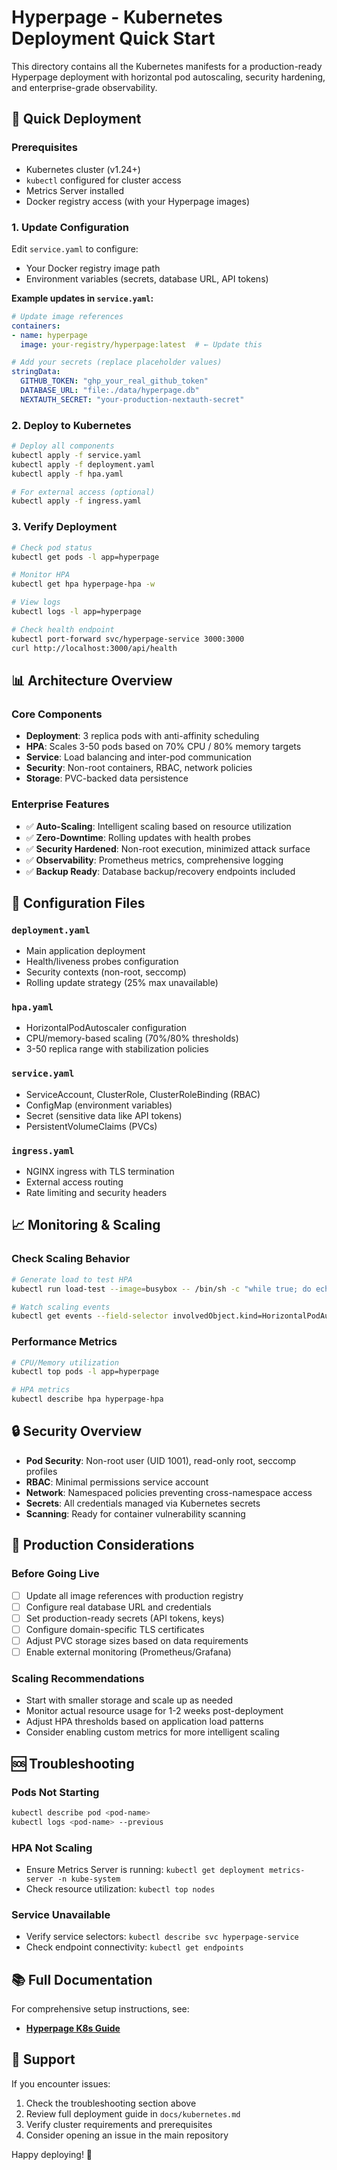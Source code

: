 # Hyperpage - Kubernetes Deployment Quick Start

This directory contains all the Kubernetes manifests for a production-ready Hyperpage deployment with horizontal pod autoscaling, security hardening, and enterprise-grade observability.

## 🚀 Quick Deployment

### Prerequisites
- Kubernetes cluster (v1.24+)
- `kubectl` configured for cluster access
- Metrics Server installed
- Docker registry access (with your Hyperpage images)

### 1. Update Configuration

Edit `service.yaml` to configure:
- Your Docker registry image path
- Environment variables (secrets, database URL, API tokens)

**Example updates in `service.yaml`:**
```yaml
# Update image references
containers:
- name: hyperpage
  image: your-registry/hyperpage:latest  # ← Update this

# Add your secrets (replace placeholder values)
stringData:
  GITHUB_TOKEN: "ghp_your_real_github_token"
  DATABASE_URL: "file:./data/hyperpage.db"
  NEXTAUTH_SECRET: "your-production-nextauth-secret"
```

### 2. Deploy to Kubernetes

```bash
# Deploy all components
kubectl apply -f service.yaml
kubectl apply -f deployment.yaml
kubectl apply -f hpa.yaml

# For external access (optional)
kubectl apply -f ingress.yaml
```

### 3. Verify Deployment

```bash
# Check pod status
kubectl get pods -l app=hyperpage

# Monitor HPA
kubectl get hpa hyperpage-hpa -w

# View logs
kubectl logs -l app=hyperpage

# Check health endpoint
kubectl port-forward svc/hyperpage-service 3000:3000
curl http://localhost:3000/api/health
```

## 📊 Architecture Overview

### Core Components
- **Deployment**: 3 replica pods with anti-affinity scheduling
- **HPA**: Scales 3-50 pods based on 70% CPU / 80% memory targets
- **Service**: Load balancing and inter-pod communication
- **Security**: Non-root containers, RBAC, network policies
- **Storage**: PVC-backed data persistence

### Enterprise Features
- ✅ **Auto-Scaling**: Intelligent scaling based on resource utilization
- ✅ **Zero-Downtime**: Rolling updates with health probes
- ✅ **Security Hardened**: Non-root execution, minimized attack surface
- ✅ **Observability**: Prometheus metrics, comprehensive logging
- ✅ **Backup Ready**: Database backup/recovery endpoints included

## 🔧 Configuration Files

### `deployment.yaml`
- Main application deployment
- Health/liveness probes configuration
- Security contexts (non-root, seccomp)
- Rolling update strategy (25% max unavailable)

### `hpa.yaml`
- HorizontalPodAutoscaler configuration
- CPU/memory-based scaling (70%/80% thresholds)
- 3-50 replica range with stabilization policies

### `service.yaml`
- ServiceAccount, ClusterRole, ClusterRoleBinding (RBAC)
- ConfigMap (environment variables)
- Secret (sensitive data like API tokens)
- PersistentVolumeClaims (PVCs)

### `ingress.yaml`
- NGINX ingress with TLS termination
- External access routing
- Rate limiting and security headers

## 📈 Monitoring & Scaling

### Check Scaling Behavior
```bash
# Generate load to test HPA
kubectl run load-test --image=busybox -- /bin/sh -c "while true; do echo test; done"

# Watch scaling events
kubectl get events --field-selector involvedObject.kind=HorizontalPodAutoscaler
```

### Performance Metrics
```bash
# CPU/Memory utilization
kubectl top pods -l app=hyperpage

# HPA metrics
kubectl describe hpa hyperpage-hpa
```

## 🔒 Security Overview

- **Pod Security**: Non-root user (UID 1001), read-only root, seccomp profiles
- **RBAC**: Minimal permissions service account
- **Network**: Namespaced policies preventing cross-namespace access
- **Secrets**: All credentials managed via Kubernetes secrets
- **Scanning**: Ready for container vulnerability scanning

## 🚨 Production Considerations

### Before Going Live
- [ ] Update all image references with production registry
- [ ] Configure real database URL and credentials
- [ ] Set production-ready secrets (API tokens, keys)
- [ ] Configure domain-specific TLS certificates
- [ ] Adjust PVC storage sizes based on data requirements
- [ ] Enable external monitoring (Prometheus/Grafana)

### Scaling Recommendations
- Start with smaller storage and scale up as needed
- Monitor actual resource usage for 1-2 weeks post-deployment
- Adjust HPA thresholds based on application load patterns
- Consider enabling custom metrics for more intelligent scaling

## 🆘 Troubleshooting

### Pods Not Starting
```bash
kubectl describe pod <pod-name>
kubectl logs <pod-name> --previous
```

### HPA Not Scaling
- Ensure Metrics Server is running: `kubectl get deployment metrics-server -n kube-system`
- Check resource utilization: `kubectl top nodes`

### Service Unavailable
- Verify service selectors: `kubectl describe svc hyperpage-service`
- Check endpoint connectivity: `kubectl get endpoints`

## 📚 Full Documentation

For comprehensive setup instructions, see:
- **[Hyperpage K8s Guide](../docs/kubernetes.md)**

## 💝 Support

If you encounter issues:
1. Check the troubleshooting section above
2. Review full deployment guide in `docs/kubernetes.md`
3. Verify cluster requirements and prerequisites
4. Consider opening an issue in the main repository

Happy deploying! 🎉
